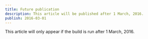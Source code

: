 ```yaml
---
title: Future publication
description: This article will be published after 1 March, 2016.
publish: 2016-03-01
---
```


This article will only appear if the build is run after 1 March, 2016.
